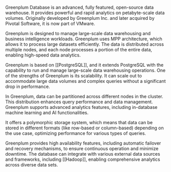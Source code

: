 Greenplum Database is an advanced, fully featured, open-source data warehouse. It provides powerful and rapid analytics on petabyte-scale data volumes. Originally developed by Greenplum Inc. and later acquired by Pivotal Software, it is now part of VMware. 

Greenplum is designed to manage large-scale data warehousing and business intelligence workloads. Greenplum uses MPP architecture, which allows it to process large datasets efficiently. The data is distributed across multiple nodes, and each node processes a portion of the entire data, enabling high-speed data analytics.

Greenplum is based on [[PostgreSQL]], and it extends PostgreSQL with the capability to run and manage large-scale data warehousing operations. One of the strengths of Greenplum is its scalability. It can scale out to accommodate large data volumes and complex queries without a significant drop in performance.

In Greenplum, data can be partitioned across different nodes in the cluster. This distribution enhances query performance and data management. Greenplum supports advanced analytics features, including in-database machine learning and AI functionalities.

It offers a polymorphic storage system, which means that data can be stored in different formats (like row-based or column-based) depending on the use case, optimizing performance for various types of queries.

Greenplum provides high availability features, including automatic failover and recovery mechanisms, to ensure continuous operation and minimize downtime. The database can integrate with various external data sources and frameworks, including [[Hadoop]], enabling comprehensive analytics across diverse data sets.



